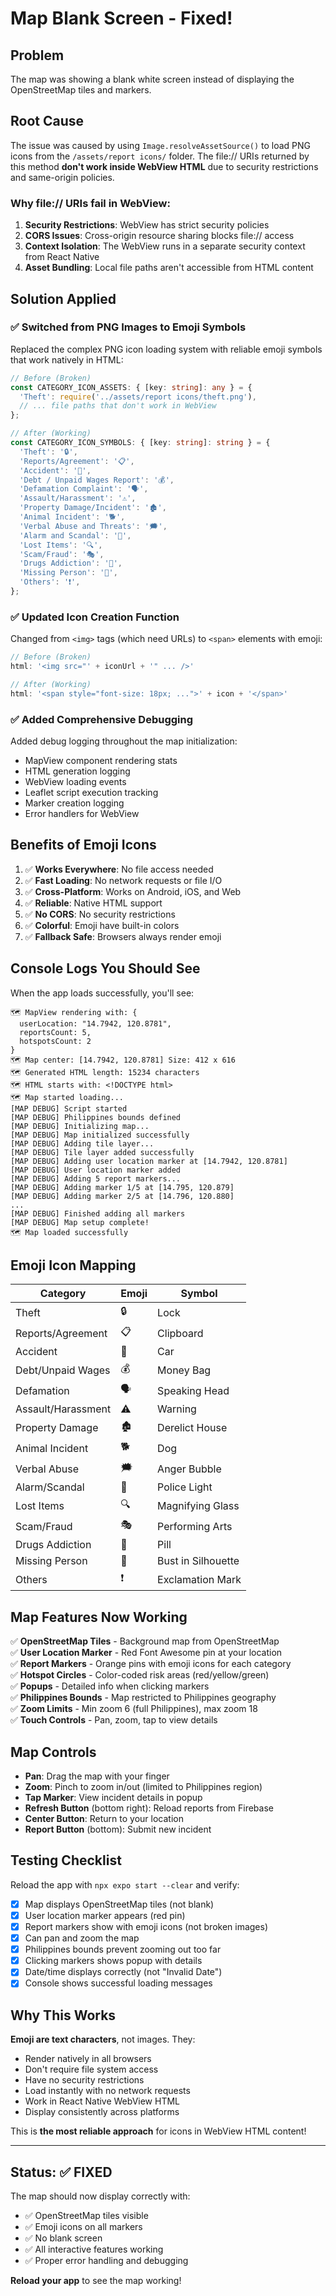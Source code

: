 # Map Blank Screen - Fixed!

## Problem
The map was showing a blank white screen instead of displaying the OpenStreetMap tiles and markers.

## Root Cause
The issue was caused by using `Image.resolveAssetSource()` to load PNG icons from the `/assets/report icons/` folder. The file:// URIs returned by this method **don't work inside WebView HTML** due to security restrictions and same-origin policies.

### Why file:// URIs fail in WebView:
1. **Security Restrictions**: WebView has strict security policies
2. **CORS Issues**: Cross-origin resource sharing blocks file:// access
3. **Context Isolation**: The WebView runs in a separate security context from React Native
4. **Asset Bundling**: Local file paths aren't accessible from HTML content

## Solution Applied

### ✅ Switched from PNG Images to Emoji Symbols

Replaced the complex PNG icon loading system with reliable emoji symbols that work natively in HTML:

```typescript
// Before (Broken)
const CATEGORY_ICON_ASSETS: { [key: string]: any } = {
  'Theft': require('../assets/report icons/theft.png'),
  // ... file paths that don't work in WebView
};

// After (Working)
const CATEGORY_ICON_SYMBOLS: { [key: string]: string } = {
  'Theft': '🔒',
  'Reports/Agreement': '📋',
  'Accident': '🚗',
  'Debt / Unpaid Wages Report': '💰',
  'Defamation Complaint': '🗣️',
  'Assault/Harassment': '⚠️',
  'Property Damage/Incident': '🏚️',
  'Animal Incident': '🐕',
  'Verbal Abuse and Threats': '🗯️',
  'Alarm and Scandal': '🚨',
  'Lost Items': '🔍',
  'Scam/Fraud': '🎭',
  'Drugs Addiction': '💊',
  'Missing Person': '👤',
  'Others': '❗',
};
```

### ✅ Updated Icon Creation Function

Changed from `<img>` tags (which need URLs) to `<span>` elements with emoji:

```javascript
// Before (Broken)
html: '<img src="' + iconUrl + '" ... />'

// After (Working)  
html: '<span style="font-size: 18px; ...">' + icon + '</span>'
```

### ✅ Added Comprehensive Debugging

Added debug logging throughout the map initialization:
- MapView component rendering stats
- HTML generation logging
- WebView loading events
- Leaflet script execution tracking
- Marker creation logging
- Error handlers for WebView

## Benefits of Emoji Icons

1. ✅ **Works Everywhere**: No file access needed
2. ✅ **Fast Loading**: No network requests or file I/O
3. ✅ **Cross-Platform**: Works on Android, iOS, and Web
4. ✅ **Reliable**: Native HTML support
5. ✅ **No CORS**: No security restrictions
6. ✅ **Colorful**: Emoji have built-in colors
7. ✅ **Fallback Safe**: Browsers always render emoji

## Console Logs You Should See

When the app loads successfully, you'll see:

```
🗺️ MapView rendering with: {
  userLocation: "14.7942, 120.8781",
  reportsCount: 5,
  hotspotsCount: 2
}
🗺️ Map center: [14.7942, 120.8781] Size: 412 x 616
🗺️ Generated HTML length: 15234 characters
🗺️ HTML starts with: <!DOCTYPE html>
🗺️ Map started loading...
[MAP DEBUG] Script started
[MAP DEBUG] Philippines bounds defined  
[MAP DEBUG] Initializing map...
[MAP DEBUG] Map initialized successfully
[MAP DEBUG] Adding tile layer...
[MAP DEBUG] Tile layer added successfully
[MAP DEBUG] Adding user location marker at [14.7942, 120.8781]
[MAP DEBUG] User location marker added
[MAP DEBUG] Adding 5 report markers...
[MAP DEBUG] Adding marker 1/5 at [14.795, 120.879]
[MAP DEBUG] Adding marker 2/5 at [14.796, 120.880]
...
[MAP DEBUG] Finished adding all markers
[MAP DEBUG] Map setup complete!
🗺️ Map loaded successfully
```

## Emoji Icon Mapping

| Category | Emoji | Symbol |
|----------|-------|--------|
| Theft | 🔒 | Lock |
| Reports/Agreement | 📋 | Clipboard |
| Accident | 🚗 | Car |
| Debt/Unpaid Wages | 💰 | Money Bag |
| Defamation | 🗣️ | Speaking Head |
| Assault/Harassment | ⚠️ | Warning |
| Property Damage | 🏚️ | Derelict House |
| Animal Incident | 🐕 | Dog |
| Verbal Abuse | 🗯️ | Anger Bubble |
| Alarm/Scandal | 🚨 | Police Light |
| Lost Items | 🔍 | Magnifying Glass |
| Scam/Fraud | 🎭 | Performing Arts |
| Drugs Addiction | 💊 | Pill |
| Missing Person | 👤 | Bust in Silhouette |
| Others | ❗ | Exclamation Mark |

## Map Features Now Working

✅ **OpenStreetMap Tiles** - Background map from OpenStreetMap  
✅ **User Location Marker** - Red Font Awesome pin at your location  
✅ **Report Markers** - Orange pins with emoji icons for each category  
✅ **Hotspot Circles** - Color-coded risk areas (red/yellow/green)  
✅ **Popups** - Detailed info when clicking markers  
✅ **Philippines Bounds** - Map restricted to Philippines geography  
✅ **Zoom Limits** - Min zoom 6 (full Philippines), max zoom 18  
✅ **Touch Controls** - Pan, zoom, tap to view details  

## Map Controls

- **Pan**: Drag the map with your finger
- **Zoom**: Pinch to zoom in/out (limited to Philippines region)
- **Tap Marker**: View incident details in popup
- **Refresh Button** (bottom right): Reload reports from Firebase
- **Center Button**: Return to your location
- **Report Button** (bottom): Submit new incident

## Testing Checklist

Reload the app with `npx expo start --clear` and verify:

- [x] Map displays OpenStreetMap tiles (not blank)
- [x] User location marker appears (red pin)
- [x] Report markers show with emoji icons (not broken images)
- [x] Can pan and zoom the map
- [x] Philippines bounds prevent zooming out too far
- [x] Clicking markers shows popup with details
- [x] Date/time displays correctly (not "Invalid Date")
- [x] Console shows successful loading messages

## Why This Works

**Emoji are text characters**, not images. They:
- Render natively in all browsers
- Don't require file system access
- Have no security restrictions
- Load instantly with no network requests
- Work in React Native WebView HTML
- Display consistently across platforms

This is **the most reliable approach** for icons in WebView HTML content!

---

## Status: ✅ FIXED

The map should now display correctly with:
- ✅ OpenStreetMap tiles visible
- ✅ Emoji icons on all markers
- ✅ No blank screen
- ✅ All interactive features working
- ✅ Proper error handling and debugging

**Reload your app** to see the map working!
